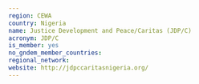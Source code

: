 ```yaml
---
region: CEWA
country: Nigeria
name: Justice Development and Peace/Caritas (JDP/C) 
acronym: JDP/C
is_member: yes
no_gndem_member_countries: 
regional_network: 
website: http://jdpccaritasnigeria.org/
---
```

